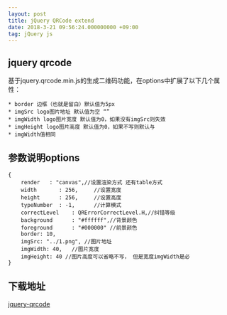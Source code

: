 ```yaml
---
layout: post
title: jQuery QRCode extend
date: 2018-3-21 09:56:24.000000000 +09:00
tag: jQuery js
---
```


## jquery qrcode

基于jquery.qrcode.min.js的生成二维码功能，在options中扩展了以下几个属性：

    * border 边框（也就是留白）默认值为5px 
    * imgSrc logo图片地址 默认值为空 “” 
    * imgWidth logo图片宽度 默认值为0，如果没有imgSrc则失效 
    * imgHeight logo图片高度 默认值为0，如果不写则默认与
    * imgWidth值相同 

## 参数说明options

```
{
    render   : "canvas",//设置渲染方式 还有table方式
    width       : 256,     //设置宽度
    height      : 256,     //设置高度
    typeNumber  : -1,      //计算模式
    correctLevel    : QRErrorCorrectLevel.H,//纠错等级
    background      : "#ffffff",//背景颜色
    foreground      : "#000000" //前景颜色
    border: 10,
    imgSrc: "../1.png", //图片地址
    imgWidth: 40,   //图片宽度
    imgHeight: 40 //图片高度可以省略不写， 但是宽度imgWidth是必
}
```

## 下载地址

[jquery-qrcode](https://github.com/herbertgaoo/jquery-qrcode)

